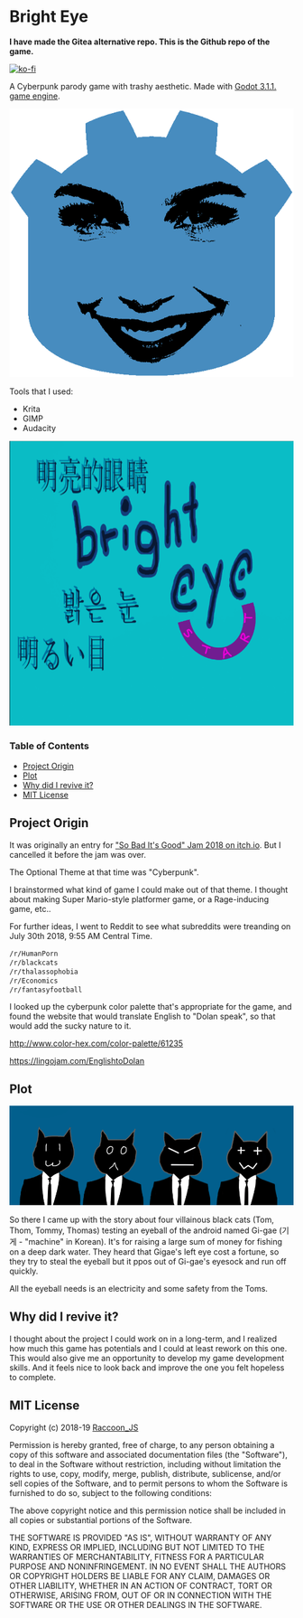# Bright Eye

**I have made the Gitea alternative repo. This is the Github repo of the game.**

[![ko-fi](https://www.ko-fi.com/img/githubbutton_sm.svg)](https://ko-fi.com/W7W8I79R)

A Cyberpunk parody game with trashy aesthetic. Made with [Godot 3.1.1. game engine](https://godotengine.org/).

[![Gal GODOT 3.1.1.](https://github.com/Raccoon-JS/bright_eye/blob/master/images/Gal_Godot_Logo.png)](https://try.gitea.io/Raccoon-JS/bright_eye/src/branch/master/images/Gal_Godot_Logo.png)

Tools that I used:
* Krita
* GIMP
* Audacity

[![Title Screen](https://github.com/Raccoon-JS/bright_eye/blob/master/images/title-screen.png)](https://try.gitea.io/Raccoon-JS/bright_eye/blob/master/images/title-screen.png)

### Table of Contents
* [Project Origin](https://github.com/Raccoon-JS/bright_eye#project-origin)
* [Plot](https://github.com/Raccoon-JS/bright_eye#plot)
* [Why did I revive it?](https://github.com/Raccoon-JS/bright_eye#why-did-i-revive-it)
* [MIT License](https://github.com/Raccoon-JS/bright_eye#mit-license)

## Project Origin
It was originally an entry for ["So Bad It's Good" Jam 2018 on itch.io](https://itch.io/jam/sbigjam2018). But I cancelled it before the jam was over.

The Optional Theme at that time was "Cyberpunk".

I brainstormed what kind of game I could make out of that theme. I thought about making Super Mario-style platformer game, or a Rage-inducing game, etc..

For further ideas, I went to Reddit to see what subreddits were treanding on July 30th 2018, 9:55 AM Central Time.

```
/r/HumanPorn
/r/blackcats
/r/thalassophobia
/r/Economics
/r/fantasyfootball
```

I looked up the cyberpunk color palette that's appropriate for the game, and found the website that would translate English to "Dolan speak", so that would add the sucky nature to it.

http://www.color-hex.com/color-palette/61235

https://lingojam.com/EnglishtoDolan

## Plot
![The Toms](https://github.com/Raccoon-JS/bright_eye/blob/master/images/panel2.png)

So there I came up with the story about four villainous black cats (Tom, Thom, Tommy, Thomas) testing an eyeball of the android named Gi-gae (기게 - "machine" in Korean). It's for raising a large sum of money for fishing on a deep dark water. They heard that Gigae's left eye cost a fortune, so they try to steal the eyeball but it ppos out of Gi-gae's eyesock and run off quickly.

All the eyeball needs is an electricity and some safety from the Toms.

## Why did I revive it?
I thought about the project I could work on in a long-term, and I realized how much this game has potentials and I could at least rework on this one. This would also give me an opportunity to develop my game development skills. And it feels nice to look back and improve the one you felt hopeless to complete. 

## MIT License
Copyright (c) 2018-19 [Raccoon_JS](https://raccoon-js.itch.io/)

Permission is hereby granted, free of charge, to any person obtaining a copy
of this software and associated documentation files (the "Software"), to deal
in the Software without restriction, including without limitation the rights
to use, copy, modify, merge, publish, distribute, sublicense, and/or sell
copies of the Software, and to permit persons to whom the Software is
furnished to do so, subject to the following conditions:

The above copyright notice and this permission notice shall be included in all
copies or substantial portions of the Software.

THE SOFTWARE IS PROVIDED "AS IS", WITHOUT WARRANTY OF ANY KIND, EXPRESS OR
IMPLIED, INCLUDING BUT NOT LIMITED TO THE WARRANTIES OF MERCHANTABILITY,
FITNESS FOR A PARTICULAR PURPOSE AND NONINFRINGEMENT. IN NO EVENT SHALL THE
AUTHORS OR COPYRIGHT HOLDERS BE LIABLE FOR ANY CLAIM, DAMAGES OR OTHER
LIABILITY, WHETHER IN AN ACTION OF CONTRACT, TORT OR OTHERWISE, ARISING FROM,
OUT OF OR IN CONNECTION WITH THE SOFTWARE OR THE USE OR OTHER DEALINGS IN THE
SOFTWARE.
